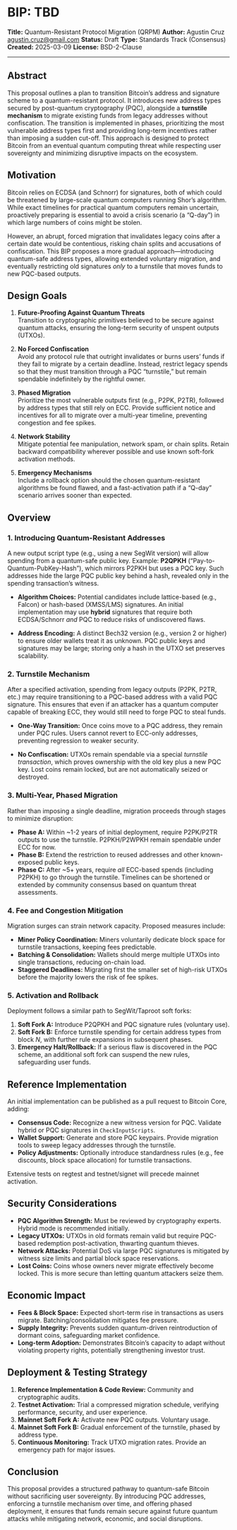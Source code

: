 # BIP: TBD
**Title:** Quantum-Resistant Protocol Migration (QRPM)
**Author:** Agustin Cruz agustin.cruz@gmail.com
**Status:** Draft
**Type:** Standards Track (Consensus)
**Created:** 2025-03-09
**License:** BSD-2-Clause  

---

## Abstract

This proposal outlines a plan to transition Bitcoin’s address and signature scheme to a quantum-resistant protocol. It introduces new address types secured by post-quantum cryptography (PQC), alongside a **turnstile mechanism** to migrate existing funds from legacy addresses without confiscation. The transition is implemented in phases, prioritizing the most vulnerable address types first and providing long-term incentives rather than imposing a sudden cut-off. This approach is designed to protect Bitcoin from an eventual quantum computing threat while respecting user sovereignty and minimizing disruptive impacts on the ecosystem.

## Motivation

Bitcoin relies on ECDSA (and Schnorr) for signatures, both of which could be threatened by large-scale quantum computers running Shor’s algorithm. While exact timelines for practical quantum computers remain uncertain, proactively preparing is essential to avoid a crisis scenario (a “Q-day”) in which large numbers of coins might be stolen.

However, an abrupt, forced migration that invalidates legacy coins after a certain date would be contentious, risking chain splits and accusations of confiscation. This BIP proposes a more gradual approach—introducing quantum-safe address types, allowing extended voluntary migration, and eventually restricting old signatures *only* to a turnstile that moves funds to new PQC-based outputs.

## Design Goals

1. **Future-Proofing Against Quantum Threats**  
   Transition to cryptographic primitives believed to be secure against quantum attacks, ensuring the long-term security of unspent outputs (UTXOs).

2. **No Forced Confiscation**  
   Avoid any protocol rule that outright invalidates or burns users’ funds if they fail to migrate by a certain deadline. Instead, restrict legacy spends so that they must transition through a PQC “turnstile,” but remain spendable indefinitely by the rightful owner.

3. **Phased Migration**  
   Prioritize the most vulnerable outputs first (e.g., P2PK, P2TR), followed by address types that still rely on ECC. Provide sufficient notice and incentives for all to migrate over a multi-year timeline, preventing congestion and fee spikes.

4. **Network Stability**  
   Mitigate potential fee manipulation, network spam, or chain splits. Retain backward compatibility wherever possible and use known soft-fork activation methods.

5. **Emergency Mechanisms**  
   Include a rollback option should the chosen quantum-resistant algorithms be found flawed, and a fast-activation path if a “Q-day” scenario arrives sooner than expected.

## Overview

### 1. Introducing Quantum-Resistant Addresses

A new output script type (e.g., using a new SegWit version) will allow spending from a quantum-safe public key. Example: **P2QPKH** (“Pay-to-Quantum-PubKey-Hash”), which mirrors P2PKH but uses a PQC key. Such addresses hide the large PQC public key behind a hash, revealed only in the spending transaction’s witness.

- **Algorithm Choices:** Potential candidates include lattice-based (e.g., Falcon) or hash-based (XMSS/LMS) signatures. An initial implementation may use **hybrid** signatures that require both ECDSA/Schnorr *and* PQC to reduce risks of undiscovered flaws.

- **Address Encoding:** A distinct Bech32 version (e.g., version 2 or higher) to ensure older wallets treat it as unknown. PQC public keys and signatures may be large; storing only a hash in the UTXO set preserves scalability.

### 2. Turnstile Mechanism

After a specified activation, spending from legacy outputs (P2PK, P2TR, etc.) may require transitioning to a PQC-based address with a valid PQC signature. This ensures that even if an attacker has a quantum computer capable of breaking ECC, they would still need to forge PQC to steal funds.

- **One-Way Transition:** Once coins move to a PQC address, they remain under PQC rules. Users cannot revert to ECC-only addresses, preventing regression to weaker security.

- **No Confiscation:** UTXOs remain spendable via a special *turnstile transaction*, which proves ownership with the old key plus a new PQC key. Lost coins remain locked, but are not automatically seized or destroyed.

### 3. Multi-Year, Phased Migration

Rather than imposing a single deadline, migration proceeds through stages to minimize disruption:

- **Phase A:** Within ~1-2 years of initial deployment, require P2PK/P2TR outputs to use the turnstile. P2PKH/P2WPKH remain spendable under ECC for now.
- **Phase B:** Extend the restriction to reused addresses and other known-exposed public keys.
- **Phase C:** After ~5+ years, require *all* ECC-based spends (including P2PKH) to go through the turnstile. Timelines can be shortened or extended by community consensus based on quantum threat assessments.

### 4. Fee and Congestion Mitigation

Migration surges can strain network capacity. Proposed measures include:

- **Miner Policy Coordination:** Miners voluntarily dedicate block space for turnstile transactions, keeping fees predictable.
- **Batching & Consolidation:** Wallets should merge multiple UTXOs into single transactions, reducing on-chain load.
- **Staggered Deadlines:** Migrating first the smaller set of high-risk UTXOs before the majority lowers the risk of fee spikes.

### 5. Activation and Rollback

Deployment follows a similar path to SegWit/Taproot soft forks:

1. **Soft Fork A:** Introduce P2QPKH and PQC signature rules (voluntary use).
2. **Soft Fork B:** Enforce turnstile spending for certain address types from block *N*, with further rule expansions in subsequent phases.
3. **Emergency Halt/Rollback:** If a serious flaw is discovered in the PQC scheme, an additional soft fork can suspend the new rules, safeguarding user funds.

## Reference Implementation

An initial implementation can be published as a pull request to Bitcoin Core, adding:

- **Consensus Code:** Recognize a new witness version for PQC. Validate hybrid or PQC signatures in `CheckInputScripts`.
- **Wallet Support:** Generate and store PQC keypairs. Provide migration tools to sweep legacy addresses through the turnstile.
- **Policy Adjustments:** Optionally introduce standardness rules (e.g., fee discounts, block space allocation) for turnstile transactions.

Extensive tests on regtest and testnet/signet will precede mainnet activation.

## Security Considerations

- **PQC Algorithm Strength:** Must be reviewed by cryptography experts. Hybrid mode is recommended initially.
- **Legacy UTXOs:** UTXOs in old formats remain valid but require PQC-based redemption post-activation, thwarting quantum thieves.
- **Network Attacks:** Potential DoS via large PQC signatures is mitigated by witness size limits and partial block space reservations.
- **Lost Coins:** Coins whose owners never migrate effectively become locked. This is more secure than letting quantum attackers seize them.

## Economic Impact

- **Fees & Block Space:** Expected short-term rise in transactions as users migrate. Batching/consolidation mitigates fee pressure.
- **Supply Integrity:** Prevents sudden quantum-driven reintroduction of dormant coins, safeguarding market confidence.
- **Long-term Adoption:** Demonstrates Bitcoin’s capacity to adapt without violating property rights, potentially strengthening investor trust.

## Deployment & Testing Strategy

1. **Reference Implementation & Code Review:** Community and cryptographic audits.  
2. **Testnet Activation:** Trial a compressed migration schedule, verifying performance, security, and user experience.  
3. **Mainnet Soft Fork A:** Activate new PQC outputs. Voluntary usage.  
4. **Mainnet Soft Fork B:** Gradual enforcement of the turnstile, phased by address type.  
5. **Continuous Monitoring:** Track UTXO migration rates. Provide an emergency path for major issues.

## Conclusion

This proposal provides a structured pathway to quantum-safe Bitcoin without sacrificing user sovereignty. By introducing PQC addresses, enforcing a turnstile mechanism over time, and offering phased deployment, it ensures that funds remain secure against future quantum attacks while mitigating network, economic, and social disruptions.
